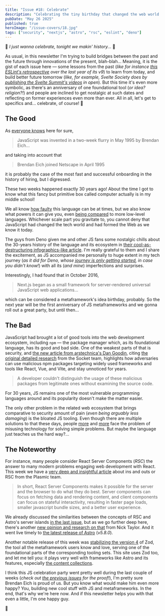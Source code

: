 ```yaml
---
title: "Issue #18: Celebrate"
description: "Celebrating the tiny birthday that changed the web world forever."
pubDate: "May 26 2025"
published: true
heroImage: "/issue-covers/18.jpg"
tags: ["security", "nextjs", "astro", "rsc", "eslint", "deno"]
---
```


🎵 _I just wanna celebrate, tonight we makin' history..._ 🎵

As usual, in this newsletter I'm trying to build bridges between the past and the future through innovations of the present, blah-blah... Meaning, it is the gist of each issue here — some lessons from the past (_like for instance [this ESLint's retrospective](https://eslint.org/blog/2025/05/eslint-v9.0.0-retrospective/) over the last year of its v9_) to learn from today, and build better future tomorrow (_like, for example, Svelte Society does by [publishing the Svelte Summit's videos](https://svelte.dev/blog/svelte-summit-videos) in open_). But this time it's even more symbolic, as there's an anniversary of one foundational tool (_or idea? religion?!_) and people are inclined to get nostalgic at such dates and reflecting on former experiences even more than ever. All in all, let's get to specifics and... celebrate, of course! 🎉

## The Good

As [everyone knows](https://cybercultural.com/p/1995-the-birth-of-javascript/) here for sure,

> JavaScript was invented in a two-week flurry in May 1995 by Brendan Eich...

and taking into account that

> Brendan Eich joined Netscape in April 1995

it is probably the case of the most fast and successful onboarding in the history of hiring, but I digressed.

These two weeks happened exactly 30 years ago! About the time I got to know what this fancy but primitive box called computer actually is in my middle school!

We all know [how faulty](https://github.com/denysdovhan/wtfjs) this language can be at times, but we also know what powers it can give you, even [being compared](https://mrale.ph/blog/2018/02/03/maybe-you-dont-need-rust-to-speed-up-your-js.html) to more low-level languages. Whichever scale part you gravitate to, you cannot deny that JavaScript had changed the tech world and had formed the Web as we know it today.

The guys from Deno given me and other JS fans some nostalgic chills about the 30-years history of the language and its ecosystem in [their cool-as-destructuring infographics-like article](https://deno.com/blog/history-of-javascript). I'm really grateful to them and I share the excitement, as JS accompanied me personally to huge extent in my tech journey (_as it did for Deno, whose [journey is only getting started](https://deno.com/blog/greatly-exaggerated), in case you didn't know!_) with all its (_and mine_) imperfections and surprises.

Interestingly, I had found that in October 2016,

> Next.js began as a small framework for server-rendered universal JavaScript web applications...

which can be considered a metaframework's idea birthday, probably. So the next year will be the first anniversary of JS metaframeworks and we gonna roll out a great party, but until then...

## The Bad

JavaScript had brought a lot of good tools into the web development ecosystem, including `npm` — the package manager which, as its foundational language, has its good and bad side. One of the weakest parts of that is security, and [the new article from arstechnica's Dan Goodin](https://arstechnica.com/information-technology/2025/05/destructive-malware-available-in-npm-repo-went-unnoticed-for-2-years/), citing [the original detailed research](https://socket.dev/blog/malicious-npm-packages-target-react-vue-and-vite-ecosystems-with-destructive-payloads) from the Socket team, highlights how adversaries can use malicious npm packages targeting widely used frameworks and tools like React, Vue, and Vite, and stay unnoticed for years.

> A developer couldn't distinguish the usage of these malicious packages from legitimate ones without examining the source code.

For 30 years, JS remains one of the most vulnerable programming languages around and its popularity doesn't make the matter easier.

The only other problem in the related web ecosystem that brings comparative to security amount of pain (_even being arguably less damaging_) is the bloated JS tooling. Even though there are multiple solutions to that these days, people [more](https://bsky.app/profile/infrequently.org/post/3lpvdgm42jk2n) and [more](https://alan.norbauer.com/articles/astro-vs-nextjs-page-size/) face the problem of misusing technology for solving simple problems. But maybe the language just teaches us the hard way?...

## The Noteworthy

For instance, many people consider React Server Components (_RSC_) the answer to many modern problems engaging web development with React. This week we have a [very deep and insightful article](https://www.plasmic.app/blog/how-react-server-components-work) about ins and outs or RSC from the Plasmic team.

> In short, React Server Components makes it possible for the server and the browser to do what they do best. Server components can focus on fetching data and rendering content, and client components can focus on stateful interactivity, resulting in faster page loads, smaller javascript bundle sizes, and a better user experience.

We already discussed the similarities between the concepts of RSC and Astro's server islands [in the last issue](https://metaframe.works/archive/17/#:~:text=The%20mental%20model%20behind%20these%20two%20are%20remarkably%20similar!%20If%20you%20know%20Astro%2C%20you%20already%20have%2080%%20of%20the%20mental%20model%20for%20React%20Server%20Components.), but as we go further deep here, there's another [new opinion and research on that](https://dev.to/nickytonline/set-sail-for-server-islands-how-they-work-and-when-to-use-them-1p76) from Nick Taylor. And it went live timely to [the latest release of Astro](https://astro.build/blog/astro-580/) (_v5.8.0_).

Another notable release of this week was [stabilizing the version 4](https://zod.dev/v4) of Zod, the tool all the metaframework users know and love, serving one of the foundational parts of the corresponding tooling sets. This site uses Zod too, and let me tell you: it plays very well with frameworks like Astro and its features, especially [the content collections](https://docs.astro.build/en/guides/content-collections/).

I think this JS celebration party went pretty well during the last couple of weeks (_check out [the previous issues](https://metaframe.works/archive/) for the proof!_), I'm pretty sure Brendan Eich is proud of us. But you know what would make him even more happy? You, building new cool stuff with JS and metaframeworks. In the end, that's why we're here now. And if this newsletter helps you with that even a little, I'm one happy guy.

👋
